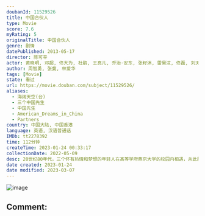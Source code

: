 ```yaml
---
doubanId: 11529526
title: 中国合伙人
type: Movie
score: 7.6
myRating: 5
originalTitle: 中国合伙人
genre: 剧情
datePublished: 2013-05-17
director: 陈可辛
actor: 黄晓明, 邓超, 佟大为, 杜鹃, 王真儿, 乔治·安东, 张籽沐, 雷昊汶, 佟磊, 刘天佐, 公翠英, 冯仑, 柏明, 凯特琳·菲茨杰拉德, 杨轶, 吴越坤, 田朴珺, 闫锐, 黄卫, 康晟闻, 陈玺羽, 刘滨
author: 周智勇, 张冀, 林爱华
tags: [Movie]
state: 看过
url: https://movie.douban.com/subject/11529526/
aliases:
  - 海阔天空(台)
  - 三个中国先生
  - 中国先生
  - American_Dreams_in_China
  - Partners
country: 中国大陆, 中国香港
language: 英语, 汉语普通话
IMDb: tt2278392
time: 112分钟
createTime: 2023-01-24 00:33:17
collectionDate: 2022-05-09
desc: 20世纪80年代，三个怀有热情和梦想的年轻人在高等学府燕京大学的校园内相遇，从此展开了他们长达三十年的友谊和梦想征途。出生于留学世家的孟晓骏（邓超饰）渴望站在美国的土地上改变世界，浪漫自由的王阳（佟...
date created: 2023-01-24
date modified: 2023-03-07
---
```


![image](p1959304567.jpg)

Comment:
---
